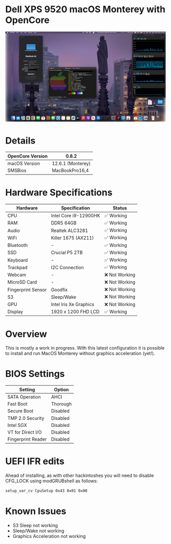 # Dell XPS 9520 macOS Monterey with OpenCore

![hackintosh](./screenshot/screen.jpg)

# Details

| OpenCore Version | 0.8.2 |
| --- | --- |
| macOS Version | 12.6.1 (Monterey) |
| SMSBios | MacBookPro16,4 |

# Hardware Specifications

| Hardware | Specification | Status |
| --- | --- | --- |
| CPU | Intel Core i9-12900HK | ✅ Working |
| RAM | DDR5 64GB | ✅ Working |
| Audio | Realtek ALC3281 | ✅ Working |
| WiFi | Killer 1675 (AX211) | ✅ Working |
| Bluetooth | - | ✅ Working |
| SSD | Crucial P5 2TB | ✅ Working |
| Keyboard | - | ✅ Working |
| Trackpad | I2C Connection | ✅ Working |
| Webcam | - | ❌ Not Working |
| MicroSD Card | - |  ❌ Not Working |
| Fingerprint Sensor | Goodfix | ❌ Not Working |
| S3 | Sleep/Wake | ❌ Not Working |
| GPU | Intel Iris Xe Graphics | ❌ Not Working |
| Display | 1920 x 1200 FHD LCD | ✅ Working |

# Overview

This is mostly a work in progress. With this latest configuration it is 
possible to install and run MacOS Monterey without graphics acceleration 
(yet!).

# BIOS Settings

| Setting | Option |
| --- | --- |
| SATA Operation | AHCI |
| Fast Boot | Thorough |
| Secure Boot | Disabled |
| TMP 2.0 Security | Disabled |
| Intel SGX | Disabled |
| VT for Direct I/O | Disabled |
| Fingerprint Reader | Disabled |

# UEFI IFR edits
Ahead of installing, as with other hackintoshes you will need to disable 
CFG_LOCK using modGRUBshell as follows:

```bash
setup_var_cv CpuSetup 0x43 0x01 0x00
```

# Known Issues

- S3 Sleep not working
- Sleep/Wake not working
- Graphics Acceleration not working

